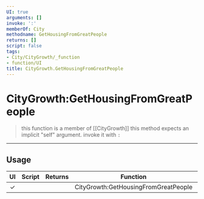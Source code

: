 ```yaml
---
UI: true
arguments: []
invoke: ':'
memberOf: City
methodname: GetHousingFromGreatPeople
returns: []
script: false
tags:
- City/CityGrowth/_function
- function/UI
title: CityGrowth.GetHousingFromGreatPeople
---
```

# CityGrowth:GetHousingFromGreatPeople
> this function is a member of [[CityGrowth]]
> this method expects an implicit "self" argument. invoke it with `:`
-----
## Usage
|  UI | Script | Returns | Function | Arguments |
|:---:|:------:|-------:|:--------:|:---------|
|✓| ||CityGrowth:GetHousingFromGreatPeople||
